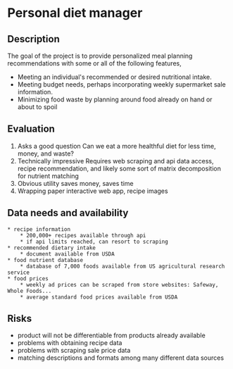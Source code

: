 # Personal diet manager

## Description

The goal of the project is to provide personalized meal planning recommendations with some or all of the following features,

* Meeting an individual's recommended or desired nutritional intake.
* Meeting budget needs, perhaps incorporating weekly supermarket sale information.
* Minimizing food waste by planning around food already on hand or about to spoil

## Evaluation

1. Asks a good question
	Can we eat a more healthful diet for less time, money, and waste?
2. Technically impressive
	Requires web scraping and api data access, recipe recommendation, and likely some sort of matrix decomposition for nutrient matching
3. Obvious utility
	saves money, saves time
4. Wrapping paper
	interactive web app, recipe images

## Data needs and availability
	* recipe information
		* 200,000+ recipes available through api
		* if api limits reached, can resort to scraping
	* recommended dietary intake
		* document available from USDA
	* food nutrient database
		* database of 7,000 foods available from US agricultural research service
	* food prices
		* weekly ad prices can be scraped from store websites: Safeway, Whole Foods...
		* average standard food prices available from USDA

## Risks

* product will not be differentiable from products already available
* problems with obtaining recipe data
* problems with scraping sale price data
* matching descriptions and formats among many different data sources